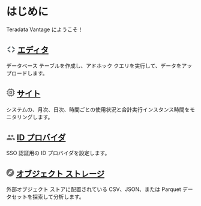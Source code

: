 はじめに
========

Teradata Vantage にようこそ！

![Editor](../Images/editor-icn-overview.png) [エディタ](../エディタ/エディタ-Overview-GS.md)
--------------------------------------------------------------------------------------------

データベース テーブルを作成し、アドホック クエリを実行して、データをアップロードします。

![Sites](../Images/cov-icon-sites.png) [サイト](../サイト/サイト-Overview-GS.md)
--------------------------------------------------------------------------------

システムの、月次、日次、時間ごとの使用状況と合計実行インスタンス時間をモニタリングします。

![Identity Provider](../Images/cov-icon-identity.png) [ID プロバイダ](../IdentityProviders/Identity-Providers-Configure.md)
---------------------------------------------------------------------------------------------------------------------------

SSO 認証用の ID プロバイダを設定します。

![Object Storage](../Images/object-icn-storage.png) [オブジェクト ストレージ](../ObjectStorage/Object-Storage-Overview-GS.md)
-----------------------------------------------------------------------------------------------------------------------------

外部オブジェクト ストアに配置されている CSV、JSON、または Parquet データセットを探索して分析します。
